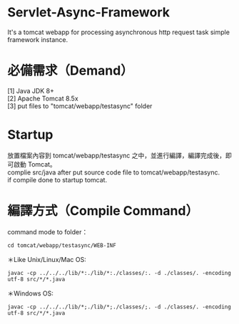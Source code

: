 # Servlet-Async-Framework
It's a tomcat webapp for processing asynchronous http request task simple framework instance.

# 必備需求（Demand）
[1] Java JDK 8+<br/>
[2] Apache Tomcat 8.5x<br/>
[3] put files to "tomcat/webapp/testasync" folder

# Startup
放置檔案內容到 tomcat/webapp/testasync 之中，並進行編譯，編譯完成後，即可啟動 Tomcat。<br/>
complie src/java after put source code file to tomcat/webapp/testasync.<br/>
if compile done to startup tomcat.

# 編譯方式（Compile Command）
command mode to folder：<br/>
<pre><code>cd tomcat/webapp/testasync/WEB-INF</code></pre>

＊Like Unix/Linux/Mac OS:<br/>
<pre><code>javac -cp ../../../lib/*:./lib/*:./classes/:. -d ./classes/. -encoding utf-8 src/*/*.java</code></pre>


＊Windows OS:<br/>
<pre><code>javac -cp ../../../lib/*;./lib/*;./classes/;. -d ./classes/. -encoding utf-8 src/*/*.java</code></pre>
